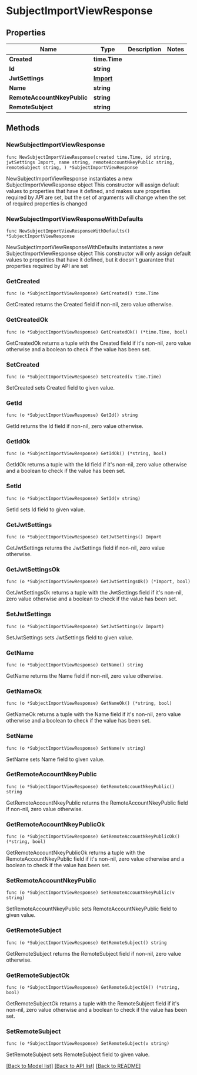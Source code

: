 # SubjectImportViewResponse

## Properties

Name | Type | Description | Notes
------------ | ------------- | ------------- | -------------
**Created** | **time.Time** |  | 
**Id** | **string** |  | 
**JwtSettings** | [**Import**](Import.md) |  | 
**Name** | **string** |  | 
**RemoteAccountNkeyPublic** | **string** |  | 
**RemoteSubject** | **string** |  | 

## Methods

### NewSubjectImportViewResponse

`func NewSubjectImportViewResponse(created time.Time, id string, jwtSettings Import, name string, remoteAccountNkeyPublic string, remoteSubject string, ) *SubjectImportViewResponse`

NewSubjectImportViewResponse instantiates a new SubjectImportViewResponse object
This constructor will assign default values to properties that have it defined,
and makes sure properties required by API are set, but the set of arguments
will change when the set of required properties is changed

### NewSubjectImportViewResponseWithDefaults

`func NewSubjectImportViewResponseWithDefaults() *SubjectImportViewResponse`

NewSubjectImportViewResponseWithDefaults instantiates a new SubjectImportViewResponse object
This constructor will only assign default values to properties that have it defined,
but it doesn't guarantee that properties required by API are set

### GetCreated

`func (o *SubjectImportViewResponse) GetCreated() time.Time`

GetCreated returns the Created field if non-nil, zero value otherwise.

### GetCreatedOk

`func (o *SubjectImportViewResponse) GetCreatedOk() (*time.Time, bool)`

GetCreatedOk returns a tuple with the Created field if it's non-nil, zero value otherwise
and a boolean to check if the value has been set.

### SetCreated

`func (o *SubjectImportViewResponse) SetCreated(v time.Time)`

SetCreated sets Created field to given value.


### GetId

`func (o *SubjectImportViewResponse) GetId() string`

GetId returns the Id field if non-nil, zero value otherwise.

### GetIdOk

`func (o *SubjectImportViewResponse) GetIdOk() (*string, bool)`

GetIdOk returns a tuple with the Id field if it's non-nil, zero value otherwise
and a boolean to check if the value has been set.

### SetId

`func (o *SubjectImportViewResponse) SetId(v string)`

SetId sets Id field to given value.


### GetJwtSettings

`func (o *SubjectImportViewResponse) GetJwtSettings() Import`

GetJwtSettings returns the JwtSettings field if non-nil, zero value otherwise.

### GetJwtSettingsOk

`func (o *SubjectImportViewResponse) GetJwtSettingsOk() (*Import, bool)`

GetJwtSettingsOk returns a tuple with the JwtSettings field if it's non-nil, zero value otherwise
and a boolean to check if the value has been set.

### SetJwtSettings

`func (o *SubjectImportViewResponse) SetJwtSettings(v Import)`

SetJwtSettings sets JwtSettings field to given value.


### GetName

`func (o *SubjectImportViewResponse) GetName() string`

GetName returns the Name field if non-nil, zero value otherwise.

### GetNameOk

`func (o *SubjectImportViewResponse) GetNameOk() (*string, bool)`

GetNameOk returns a tuple with the Name field if it's non-nil, zero value otherwise
and a boolean to check if the value has been set.

### SetName

`func (o *SubjectImportViewResponse) SetName(v string)`

SetName sets Name field to given value.


### GetRemoteAccountNkeyPublic

`func (o *SubjectImportViewResponse) GetRemoteAccountNkeyPublic() string`

GetRemoteAccountNkeyPublic returns the RemoteAccountNkeyPublic field if non-nil, zero value otherwise.

### GetRemoteAccountNkeyPublicOk

`func (o *SubjectImportViewResponse) GetRemoteAccountNkeyPublicOk() (*string, bool)`

GetRemoteAccountNkeyPublicOk returns a tuple with the RemoteAccountNkeyPublic field if it's non-nil, zero value otherwise
and a boolean to check if the value has been set.

### SetRemoteAccountNkeyPublic

`func (o *SubjectImportViewResponse) SetRemoteAccountNkeyPublic(v string)`

SetRemoteAccountNkeyPublic sets RemoteAccountNkeyPublic field to given value.


### GetRemoteSubject

`func (o *SubjectImportViewResponse) GetRemoteSubject() string`

GetRemoteSubject returns the RemoteSubject field if non-nil, zero value otherwise.

### GetRemoteSubjectOk

`func (o *SubjectImportViewResponse) GetRemoteSubjectOk() (*string, bool)`

GetRemoteSubjectOk returns a tuple with the RemoteSubject field if it's non-nil, zero value otherwise
and a boolean to check if the value has been set.

### SetRemoteSubject

`func (o *SubjectImportViewResponse) SetRemoteSubject(v string)`

SetRemoteSubject sets RemoteSubject field to given value.



[[Back to Model list]](../README.md#documentation-for-models) [[Back to API list]](../README.md#documentation-for-api-endpoints) [[Back to README]](../README.md)


